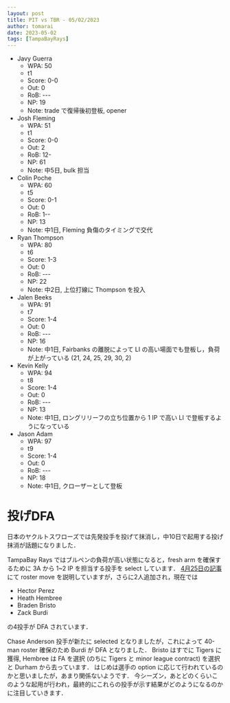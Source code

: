 ```yaml
---
layout: post
title: PIT vs TBR - 05/02/2023
author: tomarai
date: 2023-05-02
tags: [TampaBayRays]
---
```


* Javy Guerra
	- WPA: 50
	- t1
	- Score: 0-0
	- Out: 0
	- RoB: ---
	- NP: 19
	- Note: trade で復帰後初登板, opener
* Josh Fleming
	- WPA: 51
	- t1
	- Score: 0-0
	- Out: 2
	- RoB: 12-
	- NP: 61
	- Note: 中5日, bulk 担当
* Colin Poche
	- WPA: 60
	- t5
	- Score: 0-1
	- Out: 0
	- RoB: 1--
	- NP: 13
	- Note: 中1日, Fleming 負傷のタイミングで交代
* Ryan Thompson
	- WPA: 80
	- t6
	- Score: 1-3
	- Out: 0
	- RoB: ---
	- NP: 22
	- Note: 中2日, 上位打線に Thompson を投入
* Jalen Beeks
	- WPA: 91
	- t7
	- Score: 1-4
	- Out: 0
	- RoB: ---
	- NP: 16
	- Note: 中1日, Fairbanks の離脱によって LI の高い場面でも登板し，負荷が上がっている (21, 24, 25, 29, 30, 2)
* Kevin Kelly
	- WPA: 94
	- t8
	- Score: 1-4
	- Out: 0
	- RoB: ---
	- NP: 13
	- Note: 中1日, ロングリリーフの立ち位置から 1 IP で高い LI で登板するようになっている
* Jason Adam
	- WPA: 97
	- t9
	- Score: 1-4
	- Out: 0
	- RoB: ---
	- NP: 18
	- Note: 中1日, クローザーとして登板

# 投げDFA

日本のヤクルトスワローズでは先発投手を投げて抹消し，中10日で起用する投げ抹消が話題になりました．

TampaBay Rays ではブルペンの負荷が高い状態になると，fresh arm を確保するために 3A から 1~2 IP を担当する投手を select しています．
[4月25日の記事](https://tomarai.github.io/short_posts/houtbr-20230425) にて roster move を説明していますが，さらに2人追加され，現在では

* Hector Perez
* Heath Hembree
* Braden Bristo
* Zack Burdi

の4投手が DFA されています．

Chase Anderson 投手が新たに selected となりましたが，これによって 40-man roster 確保のため Burdi が DFA となりました．
Bristo はすでに Tigers に獲得, Hembree は FA を選択 (のちに Tigers と minor league contract) を選択と Durham から去っています．
はじめは選手の option に応じて行われているのかと思いましたが，あまり関係ないようです．
今シーズン，あとどのくらいこのような起用が行われ，最終的にこれらの投手が示す結果がどのようになるのかに注目していきます．
